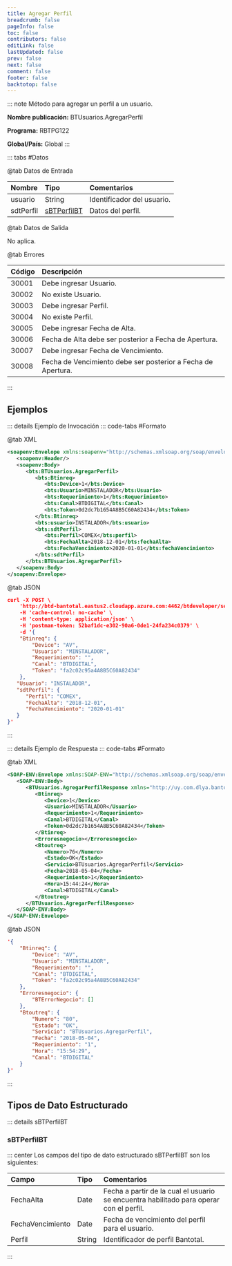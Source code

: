 ```yaml
---
title: Agregar Perfil
breadcrumb: false
pageInfo: false
toc: false
contributors: false
editLink: false
lastUpdated: false
prev: false
next: false
comment: false
footer: false
backtotop: false
---
```


<!-- ABRE DATOS DEL MÉTODO -->
::: note Método para agregar un perfil a un usuario.

**Nombre publicación:** BTUsuarios.AgregarPerfil

**Programa:** RBTPG122

**Global/País:** Global
:::
<!-- CIERRA DATOS DEL MÉTODO -->

<!-- ABRE TABLA DE DATOS -->
::: tabs #Datos 

@tab Datos de Entrada

Nombre | Tipo | Comentarios
:--------- | :--------- | :---------
usuario | String | Identificador del usuario.
sdtPerfil | [sBTPerfilBT](#sbtperfilbt) | Datos del perfil.

@tab Datos de Salida

No aplica.

@tab Errores

Código | Descripción
:--------- | :-----------
30001 | Debe ingresar Usuario.
30002 | No existe Usuario.
30003 | Debe ingresar Perfil.
30004 | No existe Perfil.
30005 | Debe ingresar Fecha de Alta.
30006 | Fecha de Alta debe ser posterior a Fecha de Apertura.
30007 | Debe ingresar Fecha de Vencimiento.
30008 | Fecha de Vencimiento debe ser posterior a Fecha de Apertura.
::: 
<!-- CIERRA TABLA DE DATOS -->

## **Ejemplos**

<!-- ABRE EJEMPLO DE INVOCACIÓN -->
::: details Ejemplo de Invocación 
::: code-tabs #Formato

@tab XML
```xml
<soapenv:Envelope xmlns:soapenv="http://schemas.xmlsoap.org/soap/envelope/" xmlns:bts="http://uy.com.dlya.bantotal/BTSOA/">
   <soapenv:Header/>
   <soapenv:Body>
      <bts:BTUsuarios.AgregarPerfil>
         <bts:Btinreq>
            <bts:Device>1</bts:Device>
            <bts:Usuario>MINSTALADOR</bts:Usuario>
            <bts:Requerimiento>1</bts:Requerimiento>
            <bts:Canal>BTDIGITAL</bts:Canal>
            <bts:Token>0d2dc7b1654A8B5C60A82434</bts:Token>
         </bts:Btinreq>
         <bts:usuario>INSTALADOR</bts:usuario>
         <bts:sdtPerfil>
            <bts:Perfil>COMEX</bts:perfil>
            <bts:FechaAlta>2018-12-01</bts:fechaAlta>
            <bts:FechaVencimiento>2020-01-01</bts:fechaVencimiento>
         </bts:sdtPerfil>
      </bts:BTUsuarios.AgregarPerfil>
   </soapenv:Body>
</soapenv:Envelope>
```

@tab JSON
```json
curl -X POST \
	'http://btd-bantotal.eastus2.cloudapp.azure.com:4462/btdeveloper/servlet/com.dlya.bantotal.odwsbt_BTUsuarios?AgregarPerfil' \
	-H 'cache-control: no-cache' \
	-H 'content-type: application/json' \
	-H 'postman-token: 52baf1dc-e302-90a6-0de1-24fa234c0379' \
	-d '{
	"Btinreq": {
		"Device": "AV",
		"Usuario": "MINSTALADOR",
		"Requerimiento": "",
		"Canal": "BTDIGITAL",
		"Token": "fa2c02c95a4A8B5C60A82434"
	},
   "Usuario": "INSTALADOR",
   "sdtPerfil": {
      "Perfil": "COMEX",
      "FechaAlta": "2018-12-01",
      "FechaVencimiento": "2020-01-01"
   }
}'
```
:::
<!-- CIERRA EJEMPLO DE INVOCACIÓN -->

<!-- ABRE EJEMPLO DE RESPUESTA -->
::: details Ejemplo de Respuesta 
::: code-tabs #Formato

@tab XML
```xml
<SOAP-ENV:Envelope xmlns:SOAP-ENV="http://schemas.xmlsoap.org/soap/envelope/" xmlns:xsd="http://www.w3.org/2001/XMLSchema" xmlns:SOAP-ENC="http://schemas.xmlsoap.org/soap/encoding/" xmlns:xsi="http://www.w3.org/2001/XMLSchema-instance">
   <SOAP-ENV:Body>
      <BTUsuarios.AgregarPerfilResponse xmlns="http://uy.com.dlya.bantotal/BTSOA/">
         <Btinreq>
            <Device>1</Device>
            <Usuario>MINSTALADOR</Usuario>
            <Requerimiento>1</Requerimiento>
            <Canal>BTDIGITAL</Canal>
            <Token>0d2dc7b1654A8B5C60A82434</Token>
         </Btinreq>
         <Erroresnegocio></Erroresnegocio>
         <Btoutreq>
            <Numero>76</Numero>
            <Estado>OK</Estado>
            <Servicio>BTUsuarios.AgregarPerfil</Servicio>
            <Fecha>2018-05-04</Fecha>
            <Requerimiento>1</Requerimiento>
            <Hora>15:44:24</Hora>
            <Canal>BTDIGITAL</Canal>
         </Btoutreq>
      </BTUsuarios.AgregarPerfilResponse>
   </SOAP-ENV:Body>
</SOAP-ENV:Envelope>
```

@tab JSON
```json
'{
	"Btinreq": {
		"Device": "AV",
		"Usuario": "MINSTALADOR",
		"Requerimiento": "",
		"Canal": "BTDIGITAL",
		"Token": "fa2c02c95a4A8B5C60A82434"
	},
    "Erroresnegocio": {
        "BTErrorNegocio": []
    },
    "Btoutreq": {
        "Numero": "80",
        "Estado": "OK",
        "Servicio": "BTUsuarios.AgregarPerfil",
        "Fecha": "2018-05-04",
        "Requerimiento": "1",
        "Hora": "15:54:29",
        "Canal": "BTDIGITAL"
    }
}'
```
::: 
<!-- CIERRA EJEMPLO DE RESPUESTA -->

## **Tipos de Dato Estructurado**

<!-- ABRE SDT --> 
::: details sBTPerfilBT  

### sBTPerfilBT

::: center 
Los campos del tipo de dato estructurado sBTPerfilBT son los siguientes: 

Campo | Tipo | Comentarios 
:--------- | :----------- | :----------- 
FechaAlta | Date | Fecha a partir de la cual el usuario se encuentra habilitado para operar con el perfil.
FechaVencimiento | Date | Fecha de vencimiento del perfil para el usuario.
Perfil | String | Identificador de perfil Bantotal.
:::
<!-- CIERRA SDT -->
